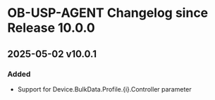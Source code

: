 # OB-USP-AGENT Changelog since Release 10.0.0

## 2025-05-02 v10.0.1
### Added
- Support for Device.BulkData.Profile.{i}.Controller parameter
